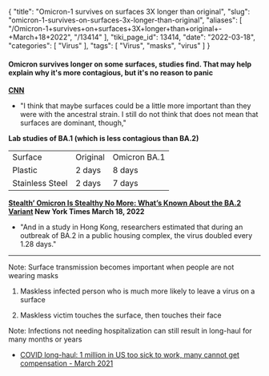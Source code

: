 {
    "title": "Omicron-1 survives on surfaces 3X longer than original",
    "slug": "omicron-1-survives-on-surfaces-3x-longer-than-original",
    "aliases": [
        "/Omicron-1+survives+on+surfaces+3X+longer+than+original+-+March+18+2022",
        "/13414"
    ],
    "tiki_page_id": 13414,
    "date": "2022-03-18",
    "categories": [
        "Virus"
    ],
    "tags": [
        "Virus",
        "masks",
        "virus"
    ]
}


#### Omicron survives longer on some surfaces, studies find. That may help explain why it's more contagious, but it's no reason to panic

 **[CNN](https://www.cnn.com/2022/03/18/health/omicron-surfaces-studies/index.html)** 

* "I think that maybe surfaces could be a little more important than they were with the ancestral strain. I still do not think that does not mean that surfaces are dominant, though,"

 **Lab studies of BA.1 (which is less contagious than BA.2)** 

| | | |
| --- | --- | --- |
| Surface | Original | Omicron BA.1 |
| Plastic | 2 days | 8 days |
| Stainless Steel | 2 days | 7 days |

 **[Stealth’ Omicron Is Stealthy No More: What’s Known About the BA.2 Variant](https://www.nytimes.com/article/omicron-variant-ba2.html) New York Times March 18, 2022** 

* "And in a study in Hong Kong, researchers estimated that during an outbreak of BA.2 in a public housing complex, the virus doubled every 1.28 days."

---

Note: Surface transmission becomes important when people are not wearing masks

1. Maskless infected person who is much more likely to leave a virus on a surface

1. Maskless victim touches the surface, then touches their face

Note: Infections not needing hospitalization can still result in long-haul for many months  or years

* [COVID long-haul: 1 million in US too sick to work, many cannot get compensation - March 2021](/posts/covid-long-haul-1-million-in-us-too-sick-to-work-many-cannot-get-compensation)

<!-- ~tc~ (alias(Omicron-1 survives on surfaces 3X longer than Wuhan - March 18, 2022)) ~/tc~ -->